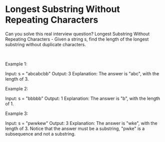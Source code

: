 # Longest Substring Without Repeating Characters

Can you solve this real interview question? Longest Substring Without Repeating Characters - Given a string s, find the length of the longest substring without duplicate characters.

 

Example 1:


Input: s = "abcabcbb"
Output: 3
Explanation: The answer is "abc", with the length of 3.


Example 2:


Input: s = "bbbbb"
Output: 1
Explanation: The answer is "b", with the length of 1.


Example 3:


Input: s = "pwwkew"
Output: 3
Explanation: The answer is "wke", with the length of 3.
Notice that the answer must be a substring, "pwke" is a subsequence and not a substring.